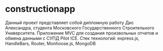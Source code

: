 # constructionapp
Данный проект представляет собой дипломную работу Дис Александра, студента Московского Государственного Строительного Университета.
Приложение MVC для создания произвольных отчетов и обмена данными с СУПД Pilot ICE.
Стек технологий: express.js, HandleBars, Router, Monhoose.js, MongoDB
